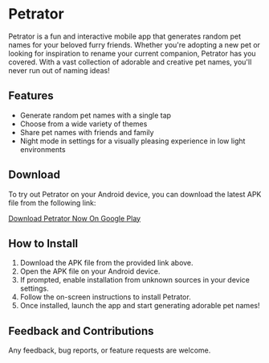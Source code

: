 # Petrator

Petrator is a fun and interactive mobile app that generates random pet names for your beloved furry friends. Whether you're adopting a new pet or looking for inspiration to rename your current companion, Petrator has you covered. With a vast collection of adorable and creative pet names, you'll never run out of naming ideas!

## Features

- Generate random pet names with a single tap
- Choose from a wide variety of themes
- Share pet names with friends and family
- Night mode in settings for a visually pleasing experience in low light environments

## Download

To try out Petrator on your Android device, you can download the latest APK file from the following link:

[Download Petrator Now On Google Play](https://play.google.com/store/apps/details?id=com.BlizzardByte.petrator)

## How to Install

1. Download the APK file from the provided link above.
2. Open the APK file on your Android device.
3. If prompted, enable installation from unknown sources in your device settings.
4. Follow the on-screen instructions to install Petrator.
5. Once installed, launch the app and start generating adorable pet names!

## Feedback and Contributions

Any feedback, bug reports, or feature requests are welcome.